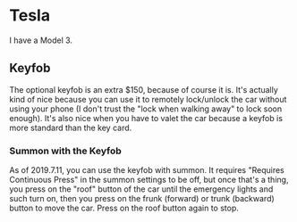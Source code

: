 # Tesla

I have a Model 3.

## Keyfob

The optional keyfob is an extra $150, because of course it is. It's actually kind of nice because you can use it to remotely lock/unlock the car without using your phone (I don't trust the "lock when walking away" to lock soon enough). It's also nice when you have to valet the car because a keyfob is more standard than the key card.

### Summon with the Keyfob

As of 2019.7.11, you can use the keyfob with summon. It requires "Requires Continuous Press" in the summon settings to be off, but once that's a thing, you press on the "roof" button of the car until the emergency lights and such turn on, then you press on the frunk (forward) or trunk (backward) button to move the car. Press on the roof button again to stop.
